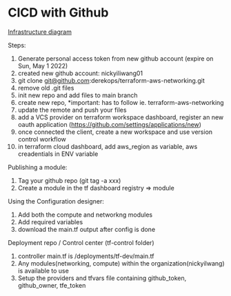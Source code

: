 # CICD with Github

[Infrastructure diagram](../0-resources/CICD.png)

Steps:
1. Generate personal access token from new github account (expire on Sun, May 1 2022)
2. created new github account: nickyiliwang01
2. git clone git@github.com:derekops/terraform-aws-networking.git
3. remove old .git files
4. init new repo and add files to main branch
5. create new repo, *important: has to follow <terraform-aws-xxx> ie. terraform-aws-networking
6. update the remote and push your files
7. add a VCS provider on terraform workspace dashboard, register an new oauth application (https://github.com/settings/applications/new)
8. once connected the client, create a new workspace and use version control workflow
9. in terraform cloud dashboard, add aws_region as variable, aws creadentials in ENV variable

Publishing a module:
<!--https://stackoverflow.com/questions/18216991/create-a-tag-in-a-github-repository-->
1. Tag your github repo (git tag -a xxx)
2. Create a module in the tf dashboard registry => module

Using the Configuration designer:
1. Add both the compute and networkng modules
2. Add required variables
3. download the main.tf output after config is done

Deployment repo / Control center (tf-control folder)
1. controller main.tf is /deployments/tf-dev/main.tf
2. Any modules(networking, compute) within the organization(nickyilwang) is available to use
3. Setup the providers and tfvars file containing github_token, github_owner, tfe_token